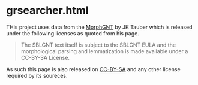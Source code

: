 # grsearcher.html

THis project uses data from the [MorphGNT](https://github.com/morphgnt/sblgnt) by JK Tauber which is released under the following licenses as quoted from his page.

> The SBLGNT text itself is subject to the SBLGNT EULA and the morphological parsing and lemmatization is made available under a CC-BY-SA License.

As such this page is also released on [CC-BY-SA](https://creativecommons.org/licenses/by-sa/3.0/) and any other license required by its soureces.
